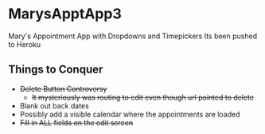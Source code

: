 # MarysApptApp3
Mary's Appointment App with Dropdowns and Timepickers
Its been pushed to Heroku

## Things to Conquer
* ~~Delete Button Controversy~~
    * ~~It mysteriously was routing to edit even though url pointed to delete~~
* Blank out back dates
* Possibly add a visible calendar where the appointments are loaded
* ~~Fill in ALL fields on the edit screen~~
